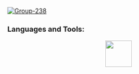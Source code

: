 <a href="https://ibb.co/LhS7RwR4"><img src="https://i.ibb.co/h1sz959p/Group-238.png" alt="Group-238" border="0"></a>

<h3 align="left">Languages and Tools:</h3>
<div align="center">
  <img src="https://skillicons.dev/icons?i=cpp,cs,rust,clojure,bash,cmake,docker,git,linux,neovim,mysql,postgres,redis," height="60" />
</div>
